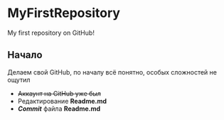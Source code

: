 # MyFirstRepository
My first repository on GitHub!

## Начало
Делаем свой GitHub, по началу всё понятно, особых сложностей не ощутил

* ~~Аккаунт на GitHub уже был~~
* Редактирование **Readme.md**
* ***Commit*** файла **Readme.md**
